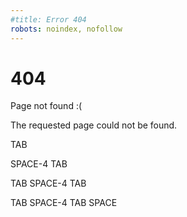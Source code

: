 ```yaml
---
#title: Error 404
robots: noindex, nofollow
---
```


<div>
  <h1>404</h1>

  <p>Page not found :(</p>
  <p>The requested page could not be found.</p>
	<p>TAB</p>
    	<p>SPACE-4  TAB</p>
	    	<p>TAB  SPACE-4  TAB</p>
	    	 <p>TAB  SPACE-4  TAB  SPACE</p>
</div>
